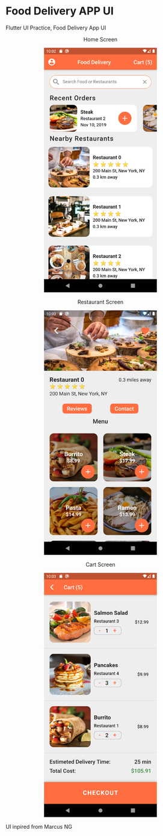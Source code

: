 # Food Delivery APP UI
Flutter UI Practice, Food Delivery App UI  
<!-- ![Home Screen](assets/screenshots/homescreen.png) -->

<div align="center">
<p align="center">Home Screen</p>
<img src="assets/screenshots/homescreen.png" width="300px" alt="homescreen"</img>
<p align="center">Restaurant Screen</p>
<img src="assets/screenshots/restourantscreen.png" width="300px" alt="restaurant_screen"</img>
<p align="center">Cart Screen</p>
<img src="assets/screenshots/cartscreen.png" width="300px" alt="cart_screen"</img>
</div>


<!-- ![Restaurant Screen](assets/screenshots/restourantscreen.png) -->
<!-- ![Cart Screen](assets/screenshots/cartscreen.png) -->


UI inpired from Marcus NG
